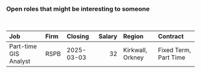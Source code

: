 
<!-- README.md is generated from README.Rmd. Please edit that file -->

### Open roles that might be interesting to someone

<br/>

<table>
<thead>
<tr>
<th style="text-align:left;">
Job
</th>
<th style="text-align:left;">
Firm
</th>
<th style="text-align:left;">
Closing
</th>
<th style="text-align:right;">
Salary
</th>
<th style="text-align:left;">
Region
</th>
<th style="text-align:left;">
Contract
</th>
</tr>
</thead>
<tbody>
<tr>
<td style="text-align:left;">
Part-time GIS Analyst
</td>
<td style="text-align:left;">
RSPB
</td>
<td style="text-align:left;">
2025-03-03
</td>
<td style="text-align:right;">
32
</td>
<td style="text-align:left;">
Kirkwall, Orkney
</td>
<td style="text-align:left;">
Fixed Term, Part Time
</td>
</tr>
</tbody>
</table>

